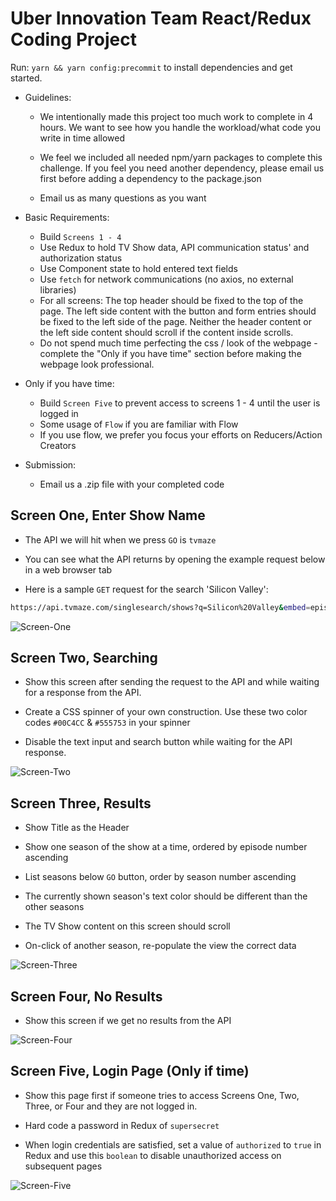 # Uber Innovation Team React/Redux Coding Project


Run:
`yarn && yarn config:precommit`
to install dependencies and get started.

* Guidelines:
  * We intentionally made this project too much work to complete in 4 hours.  We want to see how you handle the workload/what code you write in time allowed

  * We feel we included all needed npm/yarn packages to complete this challenge. If you feel you need another dependency, please email us first before adding a dependency to the package.json

  * Email us as many questions as you want

* Basic Requirements:
  * Build `Screens 1 - 4`
  * Use Redux to hold TV Show data, API communication status' and authorization status
  * Use Component state to hold entered text fields
  * Use `fetch` for network communications (no axios, no external libraries)
  * For all screens: The top header should be fixed to the top of the page. The left side content with the button and form entries should be fixed to the left side of the page. Neither the header content or the left side content should scroll if the content inside scrolls.
  * Do not spend much time perfecting the css / look of the webpage - complete the "Only if you have time" section before making the webpage look professional.

* Only if you have time:
  * Build `Screen Five` to prevent access to screens 1 - 4 until the user is logged in
  * Some usage of `Flow` if you are familiar with Flow
  * If you use flow, we prefer you focus your efforts on Reducers/Action Creators

* Submission:

  * Email us a .zip file with your completed code

## Screen One, Enter Show Name

* The API we will hit when we press `GO` is `tvmaze`

* You can see what the API returns by opening the example request below in a web browser tab

* Here is a sample `GET` request for the search 'Silicon Valley':

```bash
https://api.tvmaze.com/singlesearch/shows?q=Silicon%20Valley&embed=episodes
```

![Screen-One](assets/screens/screenOne.png)

## Screen Two, Searching

* Show this screen after sending the request to the API and while waiting for a response from the API.

* Create a CSS spinner of your own construction. Use these two color codes `#00C4CC` & `#555753` in your spinner

* Disable the text input and search button while waiting for the API response.

![Screen-Two](assets/screens/screenTwo.png)

## Screen Three, Results

* Show Title as the Header

* Show one season of the show at a time, ordered by episode number ascending

* List seasons below `GO` button, order by season number ascending

* The currently shown season's text color should be different than the other seasons

* The TV Show content on this screen should scroll

* On-click of another season, re-populate the view the correct data

![Screen-Three](assets/screens/screenThree.png)

## Screen Four, No Results

* Show this screen if we get no results from the API

![Screen-Four](assets/screens/screenFour.png)

## Screen Five, Login Page (Only if time)

* Show this page first if someone tries to access Screens One, Two, Three, or Four and they are not logged in.

* Hard code a password in Redux of `supersecret`

* When login credentials are satisfied, set a value of `authorized` to `true` in Redux and use this `boolean` to disable unauthorized access on subsequent pages

![Screen-Five](assets/screens/screenFive.png)
